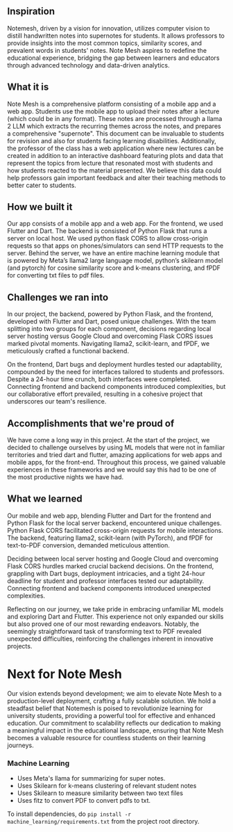 ## Inspiration
Notemesh, driven by a vision for innovation, utilizes computer vision to distill handwritten notes into supernotes for students. It allows professors to provide insights into the most common topics, similarity scores, and prevalent words in students' notes. Note Mesh aspires to redefine the educational experience, bridging the gap between learners and educators through advanced technology and data-driven analytics.

## What it is
Note Mesh is a comprehensive platform consisting of a mobile app and a web app. Students use the mobile app to upload their notes after a lecture (which could be in any format). These notes are processed through a llama 2 LLM which extracts the recurring themes across the notes, and prepares a comprehensive "supernote". This document can be invaluable to students for revision and also for students facing learning disabilities. Additionally, the professor of the class has a web application where new lectures can be created in addition to an interactive dashboard featuring plots and data that represent the topics from lecture that resonated most with students and how students reacted to the material presented. We believe this data could help professors gain important feedback and alter their teaching methods to better cater to students.

## How we built it
Our app consists of a mobile app and a web app. For the frontend, we used Flutter and Dart. The backend is consisted of Python Flask that runs a server on local host. We used python flask CORS to allow cross-origin requests so that apps on phones/simulators can send HTTP requests to the server. Behind the server, we have an entire machine learning module that is powered by Meta’s llama2 large language model, python’s skilearn model (and pytorch) for cosine similarity score and k-means clustering, and fPDF for converting txt files to pdf files. 

## Challenges we ran into


In our project, the backend, powered by Python Flask, and the frontend, developed with Flutter and Dart, posed unique challenges. With the team splitting into two groups for each component, decisions regarding local server hosting versus Google Cloud and overcoming Flask CORS issues marked pivotal moments. Navigating llama2, scikit-learn, and fPDF, we meticulously crafted a functional backend.

On the frontend, Dart bugs and deployment hurdles tested our adaptability, compounded by the need for interfaces tailored to students and professors. Despite a 24-hour time crunch, both interfaces were completed. Connecting frontend and backend components introduced complexities, but our collaborative effort prevailed, resulting in a cohesive project that underscores our team's resilience.


## Accomplishments that we're proud of
We have come a long way in this project. At the start of the project, we decided to challenge ourselves by using ML models that were not in familiar territories and tried dart and flutter, amazing applications for web apps and mobile apps, for the front-end. Throughout this process, we gained valuable experiences in these frameworks and we would say this had to be one of the most productive nights we have had. 

## What we learned
Our mobile and web app, blending Flutter and Dart for the frontend and Python Flask for the local server backend, encountered unique challenges. Python Flask CORS facilitated cross-origin requests for mobile interactions. The backend, featuring llama2, scikit-learn (with PyTorch), and fPDF for text-to-PDF conversion, demanded meticulous attention.

Deciding between local server hosting and Google Cloud and overcoming Flask CORS hurdles marked crucial backend decisions. On the frontend, grappling with Dart bugs, deployment intricacies, and a tight 24-hour deadline for student and professor interfaces tested our adaptability. Connecting frontend and backend components introduced unexpected complexities.

Reflecting on our journey, we take pride in embracing unfamiliar ML models and exploring Dart and Flutter. This experience not only expanded our skills but also proved one of our most rewarding endeavors. Notably, the seemingly straightforward task of transforming text to PDF revealed unexpected difficulties, reinforcing the challenges inherent in innovative projects.

# Next for Note Mesh

Our vision extends beyond development; we aim to elevate Note Mesh to a production-level deployment, crafting a fully scalable solution. We hold a steadfast belief that Notemesh is poised to revolutionize learning for university students, providing a powerful tool for effective and enhanced education. Our commitment to scalability reflects our dedication to making a meaningful impact in the educational landscape, ensuring that Note Mesh becomes a valuable resource for countless students on their learning journeys.


### Machine Learning
- Uses Meta's llama for summarizing for super notes.
- Uses Skilearn for k-means clustering of relevant student notes
- Uses Skilearn to measure similarity between two text files
- Uses fitz to convert PDF to convert pdfs to txt.

To install dependencies, do
```pip install -r machine_learning/requirements.txt``` from the project root directory.

